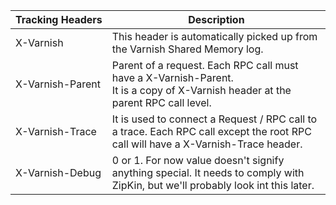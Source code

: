 | Tracking&nbsp;Headers  | Description  |
|---|---|
| X-Varnish  |  This header is automatically picked up from the Varnish Shared Memory log. |
| X-Varnish-Parent  | Parent of a request. Each RPC call must have a X-Varnish-Parent. <br/>It is a copy of X-Varnish header at the parent RPC call level. |
| X-Varnish-Trace  |  It is used to connect a Request / RPC call to a trace. Each RPC call except the root RPC call will have a X-Varnish-Trace header. |
| X-Varnish-Debug  |  0 or 1. For now value doesn't signify anything special. It needs to comply with ZipKin, but we'll probably look int this later. |
